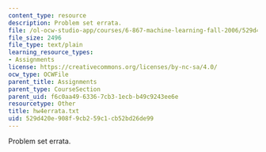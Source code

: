 ```yaml
---
content_type: resource
description: Problem set errata.
file: /ol-ocw-studio-app/courses/6-867-machine-learning-fall-2006/529d420e908f9cb259c1cb52bd26de99_hw4errata.txt
file_size: 2496
file_type: text/plain
learning_resource_types:
- Assignments
license: https://creativecommons.org/licenses/by-nc-sa/4.0/
ocw_type: OCWFile
parent_title: Assignments
parent_type: CourseSection
parent_uid: f6c0aa49-6336-7cb3-1ecb-b49c9243ee6e
resourcetype: Other
title: hw4errata.txt
uid: 529d420e-908f-9cb2-59c1-cb52bd26de99
---
```

Problem set errata.